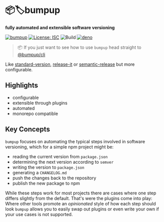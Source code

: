 # 📦🏷bumpup

**fully automated and extensible software versioning**

[![bumpup](https://img.shields.io/badge/%F0%9F%93%A6-bumpup-informational)](https:/github.com/danielr1996/bumpup)
[![License: ISC](https://img.shields.io/badge/License-MIT-blue.svg)](https://opensource.org/licenses/MIT)
![Build](https://github.com/danielr1996/bumpup/workflows/Build/badge.svg)
[![deno](https://img.shields.io/badge/deno-v1.26-green.svg?style=round-square&logo=deno)](https:/github.com/danielr1996/bumpup)

[//]: # ([![Maintainability]&#40;https://api.codeclimate.com/v1/badges/fd8a4816eab9e39b70cf/maintainability&#41;]&#40;https://codeclimate.com/github/bumpupapp/bumpup/maintainability&#41;)
[//]: # ([![Test Coverage]&#40;https://api.codeclimate.com/v1/badges/fd8a4816eab9e39b70cf/test_coverage&#41;]&#40;https://codeclimate.com/github/bumpupapp/bumpup/test_coverage&#41;)

> 📦 If you just want to see how to use `bumpup` head straight to
> [@bumpup/cli](https://github.com/bumpupapp/cli)

Like
[standard-version](https://github.com/conventional-changelog/standard-version#readme),
[release-it](https://github.com/release-it/release-it#readme) or
[semantic-release](https://github.com/semantic-release/semantic-release) but
more configurable.

## Highlights

- configurable
- extensible through plugins
- automated
- monorepo compatible

## Key Concepts

`bumpup` focuses on automating the typical steps involved in software
versioning, which for a simple npm project might be:

- reading the current version from `package.json`
- determining the next version according to `semver`
- writing the version to `package.json`
- generating a `CHANGELOG.md`
- push the changes back to the repository
- publish the new package to npm

While these steps work for most projects there are cases where one step differs
slightly from the default. That's were the plugins come into play: Where other
tools promote an _opinionated_ style of how each step should look `bumpup`
allows you to easily swap out plugins or even write your own if your use cases
is not supported.
